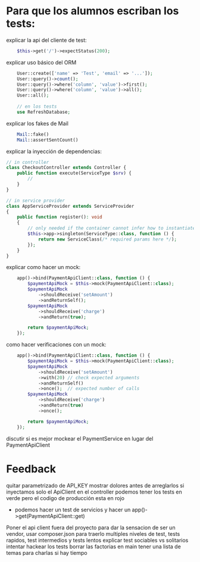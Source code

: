 # Para que los alumnos escriban los tests:
 
explicar la api del cliente de test:

```php
    $this->get('/')->expectStatus(200);
```
 
explicar uso básico del ORM 

```php 
    User::create(['name' => 'Test', 'email' => '...']);
    User::query()->count();
    User::query()->where('column', 'value')->first();
    User::query()->where('column', 'value')->all();
    User::all();
    
    // en los tests
    use RefreshDatabase;
```

explicar los fakes de Mail

```php
    Mail::fake()
    Mail::assertSentCount()
```

explicar la inyección de dependencias:

```php
// in controller
class CheckoutController extends Controller {
    public function execute(ServiceType $srv) {
        // 
    }
}

// in service provider
class AppServiceProvider extends ServiceProvider
{
    public function register(): void
    {
        // only needed if the container cannot infer how to instantiate the service on its own
        $this->app->singleton(ServiceType::class, function () {
            return new ServiceClass(/* required params here */);
        });
    }
}
```

explicar como hacer un mock:

```php
    app()->bind(PaymentApiClient::class, function () {
        $paymentApiMock = $this->mock(PaymentApiClient::class);
        $paymentApiMock
            ->shouldReceive('setAmount')
            ->andReturnSelf();
        $paymentApiMock
            ->shouldReceive('charge')
            ->andReturn(true);

        return $paymentApiMock;
    });
```

como hacer verificaciones con un mock:

```php
    app()->bind(PaymentApiClient::class, function () {
        $paymentApiMock = $this->mock(PaymentApiClient::class);
        $paymentApiMock
            ->shouldReceive('setAmount')
            ->with(20) // check expected arguments
            ->andReturnSelf()
            ->once();  // expected number of calls
        $paymentApiMock
            ->shouldReceive('charge')
            ->andReturn(true)
            ->once();

        return $paymentApiMock;
    });
```

discutir si es mejor mockear el PaymentService en lugar del PaymentApiClient




# Feedback

quitar parametrizado de API_KEY
mostrar dolores antes de arreglarlos
si inyectamos solo el ApiClient en el controller podemos tener los tests en verde pero el codigo de producción esta en rojo
 - podemos hacer un test de servicios y hacer un app()->get(PaymentApiClient::get)

Poner el api client fuera del proyecto para dar la sensacion de ser un vendor, usar composer.json para traerlo
multiples niveles de test, tests rapidos, test intermedios y tests lentos
explicar test sociables vs solitarios
intentar hackear los tests
borrar las factorias en main
tener una lista de temas para charlas si hay tiempo
